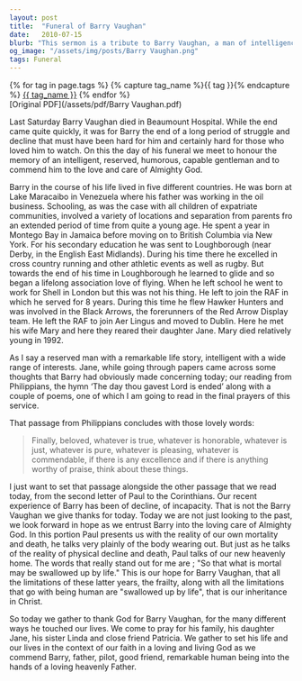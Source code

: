 ```yaml
---
layout: post
title:  "Funeral of Barry Vaughan"
date:   2010-07-15
blurb: "This sermon is a tribute to Barry Vaughan, a man of intelligence, humor, and capability. It reflects on his life journey, his love for flying, and his family. The sermon also discusses the concepts of mortality and eternal life, offering hope and comfort in the face of loss."
og_image: "/assets/img/posts/Barry Vaughan.png"
tags: Funeral
---    
```

<div class="tag-pills">
  {% for tag in page.tags %}
    {% capture tag_name %}{{ tag }}{% endcapture %}
    <a href="{{ site.baseurl }}/tag/{{ tag_name }}" class="tag-pill">{{ tag_name }}</a>
  {% endfor %}
</div>
[Original PDF](/assets/pdf/Barry Vaughan.pdf)

Last Saturday Barry Vaughan died in Beaumount Hospital. While the end came quite quickly, it was for Barry the end of a long period of struggle and decline that must have been hard for him and certainly hard for those who loved him to watch. On this the day of his funeral we meet to honour the memory of an intelligent, reserved, humorous, capable gentleman and to commend him to the love and care of Almighty God.

Barry in the course of his life lived in five different countries. He was born at Lake Maracaibo in Venezuela where his father was working in the oil business. Schooling, as was the case with all children of expatriate communities, involved a variety of locations and separation from parents fro an extended period of time from quite a young age. He spent a year in Montego Bay in Jamaica before moving on to British Columbia via New York. For his secondary education he was sent to Loughborough (near Derby, in the English East Midlands). During his time there he excelled in cross country running and other athletic events as well as rugby. But towards the end of his time in Loughborough he learned to glide and so began a lifelong association love of flying. When he left school he went to work for Shell in London but this was not his thing. He left to join the RAF in which he served for 8 years. During this time he flew Hawker Hunters and was involved in the Black Arrows, the forerunners of the Red Arrow Display team. He left the RAF to join Aer Lingus and moved to Dublin. Here he met his wife Mary and here they reared their daughter Jane. Mary died relatively young in 1992.

As I say a reserved man with a remarkable life story, intelligent with a wide range of interests. Jane, while going through papers came across some thoughts that Barry had obviously made concerning today; our reading from Philippians, the hymn ‘The day thou gavest Lord is ended’ along with a couple of poems, one of which I am going to read in the final prayers of this service.

That passage from Philippians concludes with those lovely words:

> Finally, beloved, whatever is true, whatever is honorable, whatever is just, whatever is pure, whatever is pleasing, whatever is commendable, if there is any excellence and if there is anything worthy of praise, think about these things.

I just want to set that passage alongside the other passage that we read today, from the second letter of Paul to the Corinthians. Our recent experience of Barry has been of decline, of incapacity. That is not the Barry Vaughan we give thanks for today. Today we are not just looking to the past, we look forward in hope as we entrust Barry into the loving care of Almighty God. In this portion Paul presents us with the reality of our own mortality and death, he talks very plainly of the body wearing out. But just as he talks of the reality of physical decline and death, Paul talks of our new heavenly home. The words that really stand out for me are ; "So that what is mortal may be swallowed up by life." This is our hope for Barry Vaughan, that all the limitations of these latter years, the frailty, along with all the limitations that go with being human are "swallowed up by life", that is our inheritance in Christ.

So today we gather to thank God for Barry Vaughan, for the many different ways he touched our lives. We come to pray for his family, his daughter Jane, his sister Linda and close friend Patricia. We gather to set his life and our lives in the context of our faith in a loving and living God as we commend Barry, father, pilot, good friend, remarkable human being into the hands of a loving heavenly Father.
